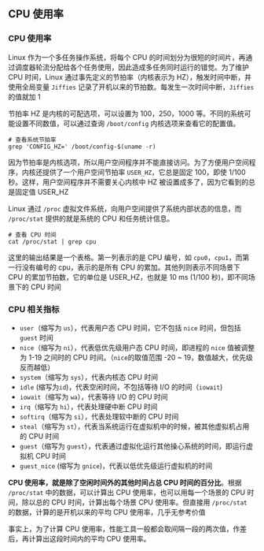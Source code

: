 ## CPU 使用率

### CPU 使用率

Linux 作为一个多任务操作系统，将每个 CPU 的时间划分为很短的时间片，再通过调度器轮流分配给各个任务使用，因此造成多任务同时运行的错觉。为了维护 CPU 时间，Linux 通过事先定义的节拍率（内核表示为 HZ），触发时间中断，并使用全局变量 `Jiffies` 记录了开机以来的节拍数。每发生一次时间中断，`Jiffies` 的值就加 1

节拍率 HZ 是内核的可配选项，可以设置为 100，250，1000 等。不同的系统可能设置不同数值，可以通过查询 `/boot/config` 内核选项来查看它的配置值。

```shell
# 查看系统节拍率
grep 'CONFIG_HZ=' /boot/config-$(uname -r)
```

因为节拍率是内核选项，所以用户空间程序并不能直接访问。为了方便用户空间程序，内核还提供了一个用户空间节拍率 `USER_HZ`，它总是固定 100，即使 1/100 秒。这样，用户空间程序并不需要关心内核中 HZ 被设置成多了，因为它看到的总是固定值 USER_HZ

Linux 通过 `/proc` 虚拟文件系统，向用户空间提供了系统内部状态的信息，而 `/proc/stat` 提供的就是系统的 CPU 和任务统计信息。

```shell
# 查看 CPU 时间
cat /proc/stat | grep cpu
```

这里的输出结果是一个表格。第一列表示的是 CPU 编号，如 `cpu0`，`cpu1`，而第一行没有编号的 cpu，表示的是所有 CPU 的累加。其他列则表示不同场景下 CPU 的累加节拍数，它的单位是 USER_HZ，也就是 10 ms (1/100 秒)，即不同场景下的 CPU 时间

### CPU 相关指标

* `user`（缩写为 `us`），代表用户态 CPU 时间，它不包括 `nice` 时间，但包括 `guest` 时间
* `nice`（缩写为 `ni`），代表低优先级用户态 CPU 时间，即进程的 `nice` 值被调整为 1-19 之间时的 CPU 时间。（`nice`的取值范围 -20 ~ 19，数值越大，优先级反而越低）
* `system`（缩写为 `sys`），代表内核态 CPU 时间
* `idle` (缩写为`id`)，代表空闲时间，不包括等待 I/O 的时间（`iowait`)
* `iowait`（缩写为 `wa`），代表等待 I/O 的 CPU 时间
* `irq`（缩写为 `hi`），代表处理硬中断 CPU 时间
* `softirq`（缩写为 `si`），代表处理软中断的 CPU  时间
* `steal`（缩写为 `st`），代表当系统运行在虚拟机中的时候，被其他虚拟机占用的 CPU 时间
* `guest`（缩写为 `guest`），代表通过虚拟化运行其他操心系统的时间，即运行虚拟机 CPU 时间
* `guest_nice` (缩写为 `gnice`)，代表以低优先级运行虚拟机的时间

**CPU 使用率，就是除了空闲时间外的其他时间占总 CPU 时间的百分比**。根据 `/proc/stat` 中的数据，可以计算出 CPU 使用率，也可以用每一个场景的 CPU 时间，除以总的 CPU 时间，计算出每个场景 CPU 使用率。但直接用 `/proc/stat` 的数据，计算的是开机以来的平均 CPU 使用率，几乎无参考价值

事实上，为了计算 CPU 使用率，性能工具一般都会取间隔一段的两次值，作差后，再计算出这段时间内的平均 CPU 使用率。


